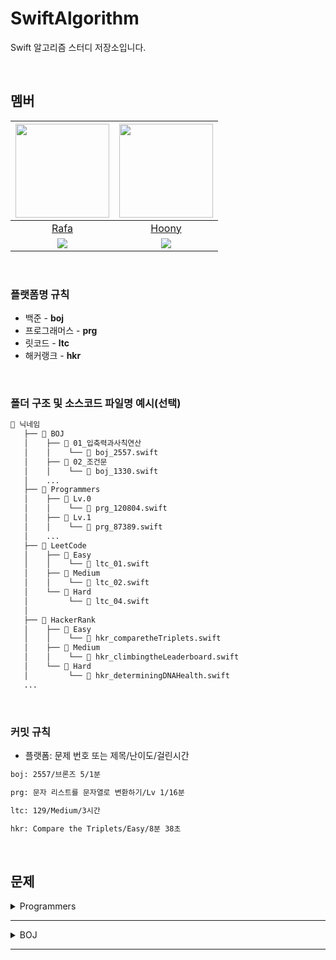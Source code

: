 # SwiftAlgorithm
Swift 알고리즘 스터디 저장소입니다.

<br>

## 멤버
| <img src="https://avatars.githubusercontent.com/u/118424182?v=4" width="150"> | <img src="https://avatars.githubusercontent.com/u/44988110?v=4" width="150"> |
|:--:|:--:|
| [Rafa](https://github.com/rafa-e1) | [Hoony](https://github.com/daehoon0917) |
|[![](http://mazassumnida.wtf/api/v2/generate_badge?boj=RAFAEL)](https://solved.ac/profile/rafael)| [![](http://mazassumnida.wtf/api/v2/generate_badge?boj=daehoon0917)](https://solved.ac/profile/daehoon0917) 

<br>

### 플랫폼명 규칙
- 백준 - **boj**
- 프로그래머스 - **prg**
- 릿코드 - **ltc**
- 해커랭크 - **hkr**

<br>

### 폴더 구조 및 소스코드 파일명 예시(선택)
```bash
📁 닉네임
   ├── 📁 BOJ
   │    ├── 📁 01_입축력과사칙연산
   │    │    └── 📄 boj_2557.swift
   │    ├── 📁 02_조건문
   │    │    └── 📄 boj_1330.swift
   │    ...
   ├── 📁 Programmers
   │    ├── 📁 Lv.0
   │    │    └── 📄 prg_120804.swift
   │    ├── 📁 Lv.1
   │    │    └── 📄 prg_87389.swift
   │    ...
   ├── 📁 LeetCode
   │    ├── 📁 Easy
   │    │    └── 📄 ltc_01.swift
   │    ├── 📁 Medium
   │    │    └── 📄 ltc_02.swift
   │    └── 📁 Hard
   │         └── 📄 ltc_04.swift
   │    
   ├── 📁 HackerRank
   │    ├── 📁 Easy
   │    │    └── 📄 hkr_comparetheTriplets.swift
   │    ├── 📁 Medium
   │    │    └── 📄 hkr_climbingtheLeaderboard.swift
   │    └── 📁 Hard
   │         └── 📄 hkr_determiningDNAHealth.swift
   ...
```

<br>

### 커밋 규칙
- 플랫폼: 문제 번호 또는 제목/난이도/걸린시간
```bash
boj: 2557/브론즈 5/1분
```
```bash
prg: 문자 리스트를 문자열로 변환하기/Lv 1/16분
```
```bash
ltc: 129/Medium/3시간
```
```bash
hkr: Compare the Triplets/Easy/8분 38초
```

<br>

## 문제
<!----------------------------------------------------------------------------- 프로그래머스 ----------------------------------------------------------------------------->
<details>
<summary>Programmers</summary>

<details>
<summary>Lv. 0</summary>  
  
| 제목 | Rafa | Hoony |
|:--|:--:|:--:|
| [두 수의 곱](https://school.programmers.co.kr/learn/courses/30/lessons/120804) | [✅](https://github.com/Swiftiverse/SwiftAlgorithm/blob/main/Programmers/Lv.0/prg_120804.md) | []() | <!-- 1페이지 -->
| [몫 구하기](https://school.programmers.co.kr/learn/courses/30/lessons/120805) | [✅](https://github.com/Swiftiverse/SwiftAlgorithm/blob/main/%EB%9D%BC%ED%8C%8C/Programmers/Lv.0/prg_120805.md) | []() |
| [숫자 비교하기](https://school.programmers.co.kr/learn/courses/30/lessons/120807) | [✅](https://github.com/Swiftiverse/SwiftAlgorithm/blob/main/%EB%9D%BC%ED%8C%8C/Programmers/Lv.0/prg_120807.md) | []() |
| [두 수의 차](https://school.programmers.co.kr/learn/courses/30/lessons/120803) | [✅](https://github.com/rafa-e1/SwiftAlgorithm/blob/main/%EB%9D%BC%ED%8C%8C/Programmers/Lv.0/prg_120803.md) | []() |
| [나머지 구하기](https://school.programmers.co.kr/learn/courses/30/lessons/120810) | []() | []() |
| [나이 출력](https://school.programmers.co.kr/learn/courses/30/lessons/120820) | []() | []() |
| [두 수의 합](https://school.programmers.co.kr/learn/courses/30/lessons/120802) | []() | []() |
| [두 수의 나눗셈](https://school.programmers.co.kr/learn/courses/30/lessons/120806) | []() | []() |
| [각도기](https://school.programmers.co.kr/learn/courses/30/lessons/120829) | []() | []() |
| [짝수의 합](https://school.programmers.co.kr/learn/courses/30/lessons/120831) | []() | []() |
| [배열의 평균값](https://school.programmers.co.kr/learn/courses/30/lessons/120817) | []() | []() |
| [양꼬치](https://school.programmers.co.kr/learn/courses/30/lessons/120830) | []() | []() |
| [편지](https://school.programmers.co.kr/learn/courses/30/lessons/120898) | []() | []() |
| [배열 뒤집기](https://school.programmers.co.kr/learn/courses/30/lessons/120821) | []() | []() |
| [문자열 뒤집기](https://school.programmers.co.kr/learn/courses/30/lessons/120822) | []() | []() |
| [배열 원소의 길이](https://school.programmers.co.kr/learn/courses/30/lessons/120854) | []() | []() |
| [배열의 유사도](https://school.programmers.co.kr/learn/courses/30/lessons/120903) | []() | []() |
| [머쓱이보다 키 큰 사람](https://school.programmers.co.kr/learn/courses/30/lessons/120585) | []() | []() |
| [짝수 홀수 개수](https://school.programmers.co.kr/learn/courses/30/lessons/120824) | []() | []() |
| [중복된 숫자 개수](https://school.programmers.co.kr/learn/courses/30/lessons/120583) | []() | []() |
| [자릿수 더하기](https://school.programmers.co.kr/learn/courses/30/lessons/120906) | []() | []() | <!--2페이지-->
| [중앙값 구하기](https://school.programmers.co.kr/learn/courses/30/lessons/120811) | []() | []() |
| [삼각형의 완성조건 (1)](https://school.programmers.co.kr/learn/courses/30/lessons/120889) | []() | []() |
| [피자 나눠 먹기 (1)](https://school.programmers.co.kr/learn/courses/30/lessons/120814) | []() | []() |
| [아이스 아메리카노](https://school.programmers.co.kr/learn/courses/30/lessons/120819) | []() | []() |
| [배열 두 배 만들기](https://school.programmers.co.kr/learn/courses/30/lessons/120809) | []() | []() |
| [특정 문자 제거하기](https://school.programmers.co.kr/learn/courses/30/lessons/120826) | []() | []() |
| [배열 자르기](https://school.programmers.co.kr/learn/courses/30/lessons/120833) | []() | []() |
| [옷가게 할인 받기](https://school.programmers.co.kr/learn/courses/30/lessons/120818) | []() | []() |
| [최댓값 만들기(1)](https://school.programmers.co.kr/learn/courses/30/lessons/120847) | []() | []() |
| [제곱수 판별하기](https://school.programmers.co.kr/learn/courses/30/lessons/120909) | []() | []() |
| [피자 나눠 먹기 (3)](https://school.programmers.co.kr/learn/courses/30/lessons/120816) | []() | []() |
| [순서쌍의 개수](https://school.programmers.co.kr/learn/courses/30/lessons/120836) | []() | []() |
| [점의 위치 구하기](https://school.programmers.co.kr/learn/courses/30/lessons/120841) | []() | []() |
| [문자열안에 문자열](https://school.programmers.co.kr/learn/courses/30/lessons/120908) | []() | []() |
| [모음 제거](https://school.programmers.co.kr/learn/courses/30/lessons/120849) | []() | []() |
| [숨어있는 숫자의 덧셈 (1)](https://school.programmers.co.kr/learn/courses/30/lessons/120851) | []() | []() |
| [짝수는 싫어요](https://school.programmers.co.kr/learn/courses/30/lessons/120813) | []() | []() |
| [문자 반복 출력하기](https://school.programmers.co.kr/learn/courses/30/lessons/120825) | []() | []() |
| [n보다 커질 때까지 더하기](https://school.programmers.co.kr/learn/courses/30/lessons/181884) | []() | []() |
| [세균 증식](https://school.programmers.co.kr/learn/courses/30/lessons/120910) | []() | []() | <!--3페이지-->
| [문자열 붙여서 출력하기](https://school.programmers.co.kr/learn/courses/30/lessons/181946) | []() | []() |
| [flag에 따라 다른 값 반환하기](https://school.programmers.co.kr/learn/courses/30/lessons/181933) | []() | []() |
| [n의 배수](https://school.programmers.co.kr/learn/courses/30/lessons/181937) | []() | []() |
| [문자열 곱하기](https://school.programmers.co.kr/learn/courses/30/lessons/181940) | []() | []() |
| [정수 부분](https://school.programmers.co.kr/learn/courses/30/lessons/181850) | []() | []() |
| [더 크게 합치기](https://school.programmers.co.kr/learn/courses/30/lessons/181939) | []() | []() |
| [공배수](https://school.programmers.co.kr/learn/courses/30/lessons/181936) | []() | []() |
| [마지막 두 원소](https://school.programmers.co.kr/learn/courses/30/lessons/181927) | []() | []() |
| [n 번째 원소까지](https://school.programmers.co.kr/learn/courses/30/lessons/181889) | []() | []() |
| [n개 간격의 원소들](https://school.programmers.co.kr/learn/courses/30/lessons/181888) | []() | []() |
| [길이에 따른 연산](https://school.programmers.co.kr/learn/courses/30/lessons/181879) | []() | []() |
| [대문자로 바꾸기](https://school.programmers.co.kr/learn/courses/30/lessons/181877) | []() | []() |
| [홀짝 구분하기](https://school.programmers.co.kr/learn/courses/30/lessons/181944) | []() | []() |
| [소문자로 바꾸기](https://school.programmers.co.kr/learn/courses/30/lessons/181876) | []() | []() |
| [n의 배수 고르기](https://school.programmers.co.kr/learn/courses/30/lessons/120905) | []() | []() |
| [카운트 업](https://school.programmers.co.kr/learn/courses/30/lessons/181920) | []() | []() |
| [n 번째 원소부터](https://school.programmers.co.kr/learn/courses/30/lessons/181892) | []() | []() |
| [문자열의 뒤의 n글자](https://school.programmers.co.kr/learn/courses/30/lessons/181910) | []() | []() |
| [조건에 맞게 수열 변환하기 1](https://school.programmers.co.kr/learn/courses/30/lessons/181882) | []() | []() |
| [수 조작하기 1](https://school.programmers.co.kr/learn/courses/30/lessons/181926) | []() | []() | <!--4페이지-->
| [정수 찾기](https://school.programmers.co.kr/learn/courses/30/lessons/181840) | []() | []() |
| [문자열로 변환](https://school.programmers.co.kr/learn/courses/30/lessons/181845) | []() | []() |
| [홀짝에 따라 다른 값 반환하기](https://school.programmers.co.kr/learn/courses/30/lessons/181935) | []() | []() |
| [이어 붙인 수](https://school.programmers.co.kr/learn/courses/30/lessons/181928) | []() | []() |
| [문자열을 정수로 변환하기](https://school.programmers.co.kr/learn/courses/30/lessons/181848) | []() | []() |
| [부분 문자열인지 확인하기](https://school.programmers.co.kr/learn/courses/30/lessons/181843) | []() | []() |
| [글자 이어 붙여 문자열 만들기](https://school.programmers.co.kr/learn/courses/30/lessons/181915) | []() | []() |
| [원소들의 곱과 합](https://school.programmers.co.kr/learn/courses/30/lessons/181929) | []() | []() |
| [문자열 정수의 합](https://school.programmers.co.kr/learn/courses/30/lessons/181849) | []() | []() |
| [특정한 문자를 대문자로 바꾸기](https://school.programmers.co.kr/learn/courses/30/lessons/181873) | []() | []() |
| [rny_string](https://school.programmers.co.kr/learn/courses/30/lessons/181863) | []() | []() |
| [5명씩](https://school.programmers.co.kr/learn/courses/30/lessons/181886) | []() | []() |
| [첫 번째로 나오는 음수](https://school.programmers.co.kr/learn/courses/30/lessons/181896) | []() | []() |
| [배열에서 문자열 대소문자 변환하기](https://school.programmers.co.kr/learn/courses/30/lessons/181875) | []() | []() |
| [뒤에서 5등 위로](https://school.programmers.co.kr/learn/courses/30/lessons/181852) | []() | []() |
| [순서 바꾸기](https://school.programmers.co.kr/learn/courses/30/lessons/181891) | []() | []() |
| [대문자와 소문자](https://school.programmers.co.kr/learn/courses/30/lessons/120893) | []() | []() |
| [문자열의 앞의 n글자](https://school.programmers.co.kr/learn/courses/30/lessons/181907) | []() | []() |
| [접미사인지 확인하기](https://school.programmers.co.kr/learn/courses/30/lessons/181908) | []() | []() |
| [접두사인지 확인하기](https://school.programmers.co.kr/learn/courses/30/lessons/181906) | []() | []() | <!--5페이지-->
| [공백으로 구분하기 2](https://school.programmers.co.kr/learn/courses/30/lessons/181868) | []() | []() |
| [조건에 맞게 수열 변환하기 3](https://school.programmers.co.kr/learn/courses/30/lessons/181835) | []() | []() |
| [배열 만들기 1](https://school.programmers.co.kr/learn/courses/30/lessons/181901) | []() | []() |
| [꼬리 문자열](https://school.programmers.co.kr/learn/courses/30/lessons/181841) | []() | []() |
| [배열의 원소만큼 추가하기](https://school.programmers.co.kr/learn/courses/30/lessons/181861) | []() | []() |
| [가위 바위 보](https://school.programmers.co.kr/learn/courses/30/lessons/120839) | []() | []() |
| [x 사이의 개수](https://school.programmers.co.kr/learn/courses/30/lessons/181867) | []() | []() |
| [배열 비교하기](https://school.programmers.co.kr/learn/courses/30/lessons/181856) | []() | []() |
| [카운트 다운](https://school.programmers.co.kr/learn/courses/30/lessons/181899) | []() | []() |
| [배열의 길이에 따라 다른 연산하기](https://school.programmers.co.kr/learn/courses/30/lessons/181854) | []() | []() |
| [원하는 문자열 찾기](https://school.programmers.co.kr/learn/courses/30/lessons/181878) | []() | []() |
| [개미 군단](https://school.programmers.co.kr/learn/courses/30/lessons/120837) | []() | []() |
| [암호 해독](https://school.programmers.co.kr/learn/courses/30/lessons/120892) | []() | []() |
| [주사위 게임 1](https://school.programmers.co.kr/learn/courses/30/lessons/181839) | []() | []() |
| [부분 문자열](https://school.programmers.co.kr/learn/courses/30/lessons/181842) | []() | []() |
| [부분 문자열 이어 붙여 문자열 만들기](https://school.programmers.co.kr/learn/courses/30/lessons/181911) | []() | []() |
| [공백으로 구분하기 1](https://school.programmers.co.kr/learn/courses/30/lessons/181869) | []() | []() |
| [할 일 목록](https://school.programmers.co.kr/learn/courses/30/lessons/181885) | []() | []() |
| [배열의 원소 삭제하기](https://school.programmers.co.kr/learn/courses/30/lessons/181844) | []() | []() |
| [홀수 vs 짝수](https://school.programmers.co.kr/learn/courses/30/lessons/181887) | []() | []() | <!--6페이지-->
| [두 수의 연산값 비교하기](https://school.programmers.co.kr/learn/courses/30/lessons/181938) | []() | []() |
| [뒤에서 5등까지](https://school.programmers.co.kr/learn/courses/30/lessons/181853) | []() | []() |
| [최댓값 만들기 (2)](https://school.programmers.co.kr/learn/courses/30/lessons/120862) | []() | []() |
| [주사위의 개수](https://school.programmers.co.kr/learn/courses/30/lessons/120845) | []() | []() |
| [콜라츠 수열 만들기](https://school.programmers.co.kr/learn/courses/30/lessons/181919) | []() | []() |
| [가장 큰 수 찾기](https://school.programmers.co.kr/learn/courses/30/lessons/120899) | []() | []() |
| [직각삼각형 출력하기](https://school.programmers.co.kr/learn/courses/30/lessons/120823) | []() | []() |
| [문자열 정렬하기 (1)](https://school.programmers.co.kr/learn/courses/30/lessons/120850) | []() | []() |
| [가까운 1 찾기](https://school.programmers.co.kr/learn/courses/30/lessons/181898) | []() | []() |
| [인덱스 바꾸기](https://school.programmers.co.kr/learn/courses/30/lessons/120895) | []() | []() |
| [0 떼기](https://school.programmers.co.kr/learn/courses/30/lessons/181847) | []() | []() |
| [A 강조하기](https://school.programmers.co.kr/learn/courses/30/lessons/181874) | []() | []() |
| [간단한 식 계산하기](https://school.programmers.co.kr/learn/courses/30/lessons/181865) | []() | []() |
| [ad 제거하기](https://school.programmers.co.kr/learn/courses/30/lessons/181870) | []() | []() |
| [특별한 이차원 배열 1](https://school.programmers.co.kr/learn/courses/30/lessons/181833) | []() | []() |
| [특별한 이차원 배열 2](https://school.programmers.co.kr/learn/courses/30/lessons/181831) | []() | []() |
| [문자열 잘라서 정렬하기](https://school.programmers.co.kr/learn/courses/30/lessons/181866) | []() | []() |
| [문자열 바꿔서 찾기](https://school.programmers.co.kr/learn/courses/30/lessons/181864) | []() | []() |
| [l로 만들기](https://school.programmers.co.kr/learn/courses/30/lessons/181834) | []() | []() |
| [덧셈식 출력하기](https://school.programmers.co.kr/learn/courses/30/lessons/181947) | []() | []() | <!--7페이지-->
| [접미사 배열](https://school.programmers.co.kr/learn/courses/30/lessons/181909) | []() | []() |
| [배열 회전시키기](https://school.programmers.co.kr/learn/courses/30/lessons/120844) | []() | []() |
| [외계행성의 나이](https://school.programmers.co.kr/learn/courses/30/lessons/120834) | []() | []() |
| [배열 만들기 3](https://school.programmers.co.kr/learn/courses/30/lessons/181895) | []() | []() |
| [약수 구하기](https://school.programmers.co.kr/learn/courses/30/lessons/120897) | []() | []() |
| [문자 리스트를 문자열로 변환하기](https://school.programmers.co.kr/learn/courses/30/lessons/181941) | []() | []() |
| [수 조작하기 2](https://school.programmers.co.kr/learn/courses/30/lessons/181925) | []() | []() |
| [문자열 돌리기](https://school.programmers.co.kr/learn/courses/30/lessons/181945) | []() | []() |
| [피자 나눠 먹기 (2)](https://school.programmers.co.kr/learn/courses/30/lessons/120815) | []() | []() |
| [숫자 찾기](https://school.programmers.co.kr/learn/courses/30/lessons/120904) | []() | []() |
| [주사위 게임 2](https://school.programmers.co.kr/learn/courses/30/lessons/181930) | []() | []() |
| [369게임](https://school.programmers.co.kr/learn/courses/30/lessons/120891) | []() | []() |
| [9로 나눈 나머지](https://school.programmers.co.kr/learn/courses/30/lessons/181914) | []() | []() |
| [문자열 정렬하기 (2)](https://school.programmers.co.kr/learn/courses/30/lessons/120911) | []() | []() |
| [합성수 찾기](https://school.programmers.co.kr/learn/courses/30/lessons/120846) | []() | []() |
| [세로 읽기](https://school.programmers.co.kr/learn/courses/30/lessons/181904) | []() | []() |
| [수열과 구간 쿼리 1](https://school.programmers.co.kr/learn/courses/30/lessons/181883) | []() | []() |
| [이차원 배열 대각선 순회하기](https://school.programmers.co.kr/learn/courses/30/lessons/181829) | []() | []() |
| [중복된 문자 제거](https://school.programmers.co.kr/learn/courses/30/lessons/120888) | []() | []() |
| [날짜 비교하기](https://school.programmers.co.kr/learn/courses/30/lessons/181838) | []() | []() | <!--8페이지-->
| [등차수열의 특정한 항만 더하기](https://school.programmers.co.kr/learn/courses/30/lessons/181931) | []() | []() |
| [문자열 섞기](https://school.programmers.co.kr/learn/courses/30/lessons/181942) | []() | []() |
| [글자 지우기](https://school.programmers.co.kr/learn/courses/30/lessons/181900) | []() | []() |
| [빈 배열에 추가, 삭제하기](https://school.programmers.co.kr/learn/courses/30/lessons/181860) | []() | []() |
| [문자열 뒤집기](https://school.programmers.co.kr/learn/courses/30/lessons/181905) | []() | []() |
| [1로 만들기](https://school.programmers.co.kr/learn/courses/30/lessons/181880) | []() | []() |
| [특정 문자열로 끝나는 가장 긴 부분 문자열 찾기](https://school.programmers.co.kr/learn/courses/30/lessons/181872) | []() | []() |
| [A로 B 만들기](https://school.programmers.co.kr/learn/courses/30/lessons/120886) | []() | []() |
| [2차원으로 만들기](https://school.programmers.co.kr/learn/courses/30/lessons/120842) | []() | []() |
| [팩토리얼](https://school.programmers.co.kr/learn/courses/30/lessons/120848) | []() | []() |
| [수열과 구간 쿼리 3](https://school.programmers.co.kr/learn/courses/30/lessons/181924) | []() | []() |
| [모스부호 (1)](https://school.programmers.co.kr/learn/courses/30/lessons/120838) | []() | []() |
| [배열 만들기 5](https://school.programmers.co.kr/learn/courses/30/lessons/181912) | []() | []() |
| [k의 개수](https://school.programmers.co.kr/learn/courses/30/lessons/120887) | []() | []() |
| [문자열이 몇 번 등장하는지 세기](https://school.programmers.co.kr/learn/courses/30/lessons/181871) | []() | []() |
| [가까운 수](https://school.programmers.co.kr/learn/courses/30/lessons/120890) | []() | []() |
| [숨어있는 숫자의 덧셈 (2)](https://school.programmers.co.kr/learn/courses/30/lessons/120864) | []() | []() |
| [세 개의 구분자](https://school.programmers.co.kr/learn/courses/30/lessons/181862) | []() | []() |
| [진료순서 정하기](https://school.programmers.co.kr/learn/courses/30/lessons/120835) | []() | []() |
| [한 번만 등장한 문자](https://school.programmers.co.kr/learn/courses/30/lessons/120896) | []() | []() | <!--9페이지-->
| [배열의 길이를 2의 거듭제곱으로 만들기](https://school.programmers.co.kr/learn/courses/30/lessons/181857) | []() | []() |
| [간단한 논리 연산](https://school.programmers.co.kr/learn/courses/30/lessons/181917) | []() | []() |
| [문자열 반복해서 출력하기](https://school.programmers.co.kr/learn/courses/30/lessons/181950) | []() | []() |
| [수열과 구간 쿼리 4](https://school.programmers.co.kr/learn/courses/30/lessons/181922) | []() | []() |
| [2의 영역](https://school.programmers.co.kr/learn/courses/30/lessons/181894) | []() | []() |
| [문자열 묶기](https://school.programmers.co.kr/learn/courses/30/lessons/181855) | []() | []() |
| [리스트 자르기](https://school.programmers.co.kr/learn/courses/30/lessons/181897) | []() | []() |
| [7의 개수](https://school.programmers.co.kr/learn/courses/30/lessons/120912) | []() | []() |
| [컨트롤 제트](https://school.programmers.co.kr/learn/courses/30/lessons/120853) | []() | []() |
| [이진수 더하기](https://school.programmers.co.kr/learn/courses/30/lessons/120885) | []() | []() |
| [커피 심부름](https://school.programmers.co.kr/learn/courses/30/lessons/181837) | []() | []() |
| [조건에 맞게 수열 변환하기 2](https://school.programmers.co.kr/learn/courses/30/lessons/181881) | []() | []() |
| [qr code](https://school.programmers.co.kr/learn/courses/30/lessons/181903) | []() | []() |
| [소인수분해](https://school.programmers.co.kr/learn/courses/30/lessons/120852) | []() | []() |
| [특수문자 출력하기](https://school.programmers.co.kr/learn/courses/30/lessons/181948) | []() | []() |
| [잘라서 배열로 저장하기](https://school.programmers.co.kr/learn/courses/30/lessons/120913) | []() | []() |
| [문자 개수 세기](https://school.programmers.co.kr/learn/courses/30/lessons/181902) | []() | []() |
| [배열 만들기 4](https://school.programmers.co.kr/learn/courses/30/lessons/181918) | []() | []() |
| [공 던지기](https://school.programmers.co.kr/learn/courses/30/lessons/120843) | []() | []() |
| [문자열 계산하기](https://school.programmers.co.kr/learn/courses/30/lessons/120902) | []() | []() | <!--10페이지-->
| [영어가 싫어요](https://school.programmers.co.kr/learn/courses/30/lessons/120894) | []() | []() |
| [두 수의 합](https://school.programmers.co.kr/learn/courses/30/lessons/181846) | []() | []() |
| [왼쪽 오른쪽](https://school.programmers.co.kr/learn/courses/30/lessons/181890) | []() | []() |
| [배열 만들기 6](https://school.programmers.co.kr/learn/courses/30/lessons/181859) | []() | []() |
| [구슬을 나누는 경우의 수](https://school.programmers.co.kr/learn/courses/30/lessons/120840) | []() | []() |
| [삼각형의 완성조건 (2)](https://school.programmers.co.kr/learn/courses/30/lessons/120868) | []() | []() |
| [문자열 여러 번 뒤집기](https://school.programmers.co.kr/learn/courses/30/lessons/181913) | []() | []() |
| [수열과 구간 쿼리 2](https://school.programmers.co.kr/learn/courses/30/lessons/181923) | []() | []() |
| [조건 문자열](https://school.programmers.co.kr/learn/courses/30/lessons/181934) | []() | []() |
| [무작위로 K개의 수 뽑기](https://school.programmers.co.kr/learn/courses/30/lessons/181858) | []() | []() |
| [정사각형으로 만들기](https://school.programmers.co.kr/learn/courses/30/lessons/181830) | []() | []() |
| [a와 b 출력하기](https://school.programmers.co.kr/learn/courses/30/lessons/181951) | []() | []() |
| [문자열 겹쳐쓰기](https://school.programmers.co.kr/learn/courses/30/lessons/181943) | []() | []() |
| [그림 확대](https://school.programmers.co.kr/learn/courses/30/lessons/181836) | []() | []() |
| [외계어 사전](https://school.programmers.co.kr/learn/courses/30/lessons/120869) | []() | []() |
| [종이 자르기](https://school.programmers.co.kr/learn/courses/30/lessons/120922) | []() | []() |
| [캐릭터의 좌표](https://school.programmers.co.kr/learn/courses/30/lessons/120861) | []() | []() |
| [직사각형 넓이 구하기](https://school.programmers.co.kr/learn/courses/30/lessons/120860) | []() | []() |
| [로그인 성공?](https://school.programmers.co.kr/learn/courses/30/lessons/120883) | []() | []() |
| [등수 매기기](https://school.programmers.co.kr/learn/courses/30/lessons/120882) | []() | []() | <!--11페이지-->
| [대소문자 바꿔서 출력하기](https://school.programmers.co.kr/learn/courses/30/lessons/181949) | []() | []() |
| [치킨 쿠폰](https://school.programmers.co.kr/learn/courses/30/lessons/120884) | []() | []() |
| [전국 대회 선발 고사](https://school.programmers.co.kr/learn/courses/30/lessons/181851) | []() | []() |
| [유한소수 판별하기](https://school.programmers.co.kr/learn/courses/30/lessons/120878) | []() | []() |
| [저주의 숫자 3](https://school.programmers.co.kr/learn/courses/30/lessons/120871) | []() | []() |
| [문자열 밀기](https://school.programmers.co.kr/learn/courses/30/lessons/120921) | []() | []() |
| [특이한 정렬](https://school.programmers.co.kr/learn/courses/30/lessons/120880) | []() | []() |
| [배열 만들기 2](https://school.programmers.co.kr/learn/courses/30/lessons/181921) | []() | []() |
| [다항식 더하기](https://school.programmers.co.kr/learn/courses/30/lessons/120863) | []() | []() |
| [코드 처리하기](https://school.programmers.co.kr/learn/courses/30/lessons/181932) | []() | []() |
| [문자열 출력하기](https://school.programmers.co.kr/learn/courses/30/lessons/181952) | []() | []() |
| [배열 조각하기](https://school.programmers.co.kr/learn/courses/30/lessons/181893) | []() | []() |
| [최빈값 구하기](https://school.programmers.co.kr/learn/courses/30/lessons/120812) | []() | []() |
| [OX퀴즈](https://school.programmers.co.kr/learn/courses/30/lessons/120907) | []() | []() |
| [다음에 올 숫자](https://school.programmers.co.kr/learn/courses/30/lessons/120924) | []() | []() |
| [연속된 수의 합](https://school.programmers.co.kr/learn/courses/30/lessons/120923) | []() | []() |
| [분수의 덧셈](https://school.programmers.co.kr/learn/courses/30/lessons/120808) | []() | []() |
| [안전지대](https://school.programmers.co.kr/learn/courses/30/lessons/120866) | []() | []() |
| [주사위 게임 3](https://school.programmers.co.kr/learn/courses/30/lessons/181916) | []() | []() |
| [겹치는 선분의 길이](https://school.programmers.co.kr/learn/courses/30/lessons/120876) | []() | []() | <!--12페이지-->
| [평행](https://school.programmers.co.kr/learn/courses/30/lessons/120875) | []() | []() |
| [정수를 나선형으로 배치하기](https://school.programmers.co.kr/learn/courses/30/lessons/181832) | []() | []() |
| [옹알이 (1)](https://school.programmers.co.kr/learn/courses/30/lessons/120956) | []() | []() |

</details>
   
</details>

---

<!----------------------------------------------------------------------------- 백준 ----------------------------------------------------------------------------->
<details>
<summary>BOJ</summary>

<details>
<summary>입출력과 사칙연산</summary>  
  
| 번호 | 제목 | 난이도 | Rafa | Hoony |
|:--:|:--|:--:|:--:|:--:|
| 2557 | [Hello World](https://www.acmicpc.net/problem/2557) | 브론즈 5 | [✅](https://github.com/Swiftiverse/SwiftAlgorithm/blob/main/%EB%9D%BC%ED%8C%8C/BOJ/01_%EC%9E%85%EC%B6%9C%EB%A0%A5%EA%B3%BC%EC%82%AC%EC%B9%99%EC%97%B0%EC%82%B0/boj_2557.md) | []() |
| 1000 | [A+B](https://www.acmicpc.net/problem/1000) | 브론즈 5 | [✅](https://github.com/Swiftiverse/SwiftAlgorithm/blob/main/라파/BOJ/01_입출력과사칙연산/boj_1000.md) | []() |
| 1001 | [A-B](https://www.acmicpc.net/problem/1001) | 브론즈 5 | [✅](https://github.com/Swiftiverse/SwiftAlgorithm/blob/main/라파/BOJ/01_입출력과사칙연산/boj_1001.md) | []() |
| 10998 | [A×B](https://www.acmicpc.net/problem/10998) | 브론즈 5 | [✅](https://github.com/Swiftiverse/SwiftAlgorithm/blob/main/라파/BOJ/01_입출력과사칙연산/boj_10998.md) | []() |
| 1008 | [A/B](https://www.acmicpc.net/problem/1008) | 브론즈 5 | [✅](https://github.com/Swiftiverse/SwiftAlgorithm/blob/main/%EB%9D%BC%ED%8C%8C/BOJ/01_%EC%9E%85%EC%B6%9C%EB%A0%A5%EA%B3%BC%EC%82%AC%EC%B9%99%EC%97%B0%EC%82%B0/boj_1008.md) | []() |
| 10869 | [사칙연산](https://www.acmicpc.net/problem/10869) | 브론즈 5 | [✅](https://github.com/Swiftiverse/SwiftAlgorithm/blob/main/%EB%9D%BC%ED%8C%8C/BOJ/01_%EC%9E%85%EC%B6%9C%EB%A0%A5%EA%B3%BC%EC%82%AC%EC%B9%99%EC%97%B0%EC%82%B0/boj_10869.md) | []() |
| 10926 | [??!](https://www.acmicpc.net/problem/10926) | 브론즈 5 | [✅](https://github.com/Swiftiverse/SwiftAlgorithm/blob/main/%EB%9D%BC%ED%8C%8C/BOJ/01_%EC%9E%85%EC%B6%9C%EB%A0%A5%EA%B3%BC%EC%82%AC%EC%B9%99%EC%97%B0%EC%82%B0/boj_10926.md) | []() |
| 18108 | [1998년생인 내가 태국에서는 2541년생?!](https://www.acmicpc.net/problem/18108) | 브론즈 5 | [✅](https://github.com/Swiftiverse/SwiftAlgorithm/blob/main/%EB%9D%BC%ED%8C%8C/BOJ/01_%EC%9E%85%EC%B6%9C%EB%A0%A5%EA%B3%BC%EC%82%AC%EC%B9%99%EC%97%B0%EC%82%B0/boj_18108.md) | []() |
| 10430 | [나머지](https://www.acmicpc.net/problem/10430) | 브론즈 5 | [✅](https://github.com/Swiftiverse/SwiftAlgorithm/blob/main/%EB%9D%BC%ED%8C%8C/BOJ/01_%EC%9E%85%EC%B6%9C%EB%A0%A5%EA%B3%BC%EC%82%AC%EC%B9%99%EC%97%B0%EC%82%B0/boj_10430.md) | []() |
| 2588 | [곱셈](https://www.acmicpc.net/problem/2588) | 브론즈 3 | [✅](https://github.com/Swiftiverse/SwiftAlgorithm/blob/main/%EB%9D%BC%ED%8C%8C/BOJ/01_%EC%9E%85%EC%B6%9C%EB%A0%A5%EA%B3%BC%EC%82%AC%EC%B9%99%EC%97%B0%EC%82%B0/boj_2588.md) | []() |
| 11382 | [꼬마 정민](https://www.acmicpc.net/problem/11382) | 브론즈 5 | [✅](https://github.com/Swiftiverse/SwiftAlgorithm/blob/main/%EB%9D%BC%ED%8C%8C/BOJ/01_%EC%9E%85%EC%B6%9C%EB%A0%A5%EA%B3%BC%EC%82%AC%EC%B9%99%EC%97%B0%EC%82%B0/boj_11382.md) | []() |
| 10171 | [고양이](https://www.acmicpc.net/problem/10171) | 브론즈 5 | [✅](https://github.com/Swiftiverse/SwiftAlgorithm/blob/main/%EB%9D%BC%ED%8C%8C/BOJ/01_%EC%9E%85%EC%B6%9C%EB%A0%A5%EA%B3%BC%EC%82%AC%EC%B9%99%EC%97%B0%EC%82%B0/boj_10171.md) | []() |
| 10172 | [개](https://www.acmicpc.net/problem/10172) | 브론즈 5 | [✅](https://github.com/Swiftiverse/SwiftAlgorithm/blob/main/%EB%9D%BC%ED%8C%8C/BOJ/01_%EC%9E%85%EC%B6%9C%EB%A0%A5%EA%B3%BC%EC%82%AC%EC%B9%99%EC%97%B0%EC%82%B0/boj_10172.md) | []() |

</details>

<details>
<summary>조건문</summary>  
  
| 번호 | 제목 | 난이도 | Rafa | Hoony |
|:--:|:--|:--:|:--:|:--:|
| 1330 | [두 수 비교하기](https://www.acmicpc.net/problem/1330) | 브론즈 5 | [✅](https://github.com/Swiftiverse/SwiftAlgorithm/blob/main/%EB%9D%BC%ED%8C%8C/BOJ/02_%EC%A1%B0%EA%B1%B4%EB%AC%B8/boj_1330.md) | []() |
| 9498 | [시험 성적](https://www.acmicpc.net/problem/9498) | 브론즈 5 | [✅](https://github.com/rafa-e1/SwiftAlgorithm/blob/main/%EB%9D%BC%ED%8C%8C/BOJ/02_%EC%A1%B0%EA%B1%B4%EB%AC%B8/boj_9498.md) | []() |
| 2753 | [윤년](https://www.acmicpc.net/problem/2753) | 브론즈 5 | [✅](https://github.com/rafa-e1/SwiftAlgorithm/blob/main/%EB%9D%BC%ED%8C%8C/BOJ/02_%EC%A1%B0%EA%B1%B4%EB%AC%B8/boj_2753.md) | []() |
| 14681 | [사분면 고르기](https://www.acmicpc.net/problem/14681) | 브론즈 5 | [✅](https://github.com/rafa-e1/SwiftAlgorithm/blob/main/%EB%9D%BC%ED%8C%8C/BOJ/02_%EC%A1%B0%EA%B1%B4%EB%AC%B8/boj_14681.md) | []() |
| 2884 | [알람 시계](https://www.acmicpc.net/problem/2884) | 브론즈 3 | [✅](https://github.com/rafa-e1/SwiftAlgorithm/blob/main/%EB%9D%BC%ED%8C%8C/BOJ/02_%EC%A1%B0%EA%B1%B4%EB%AC%B8/boj_2884.md) | []() |
| 2525 | [오븐 시계](https://www.acmicpc.net/problem/2525) | 브론즈 3 | [✅](https://github.com/rafa-e1/SwiftAlgorithm/blob/main/%EB%9D%BC%ED%8C%8C/BOJ/02_%EC%A1%B0%EA%B1%B4%EB%AC%B8/boj_2525.md) | []() |
| 2480 | [주사위 세개](https://www.acmicpc.net/problem/2480) | 브론즈 4 | [✅](https://github.com/rafa-e1/SwiftAlgorithm/blob/main/%EB%9D%BC%ED%8C%8C/BOJ/02_%EC%A1%B0%EA%B1%B4%EB%AC%B8/boj_2480.md) | []() |

</details>

<details>
<summary>반복문</summary>  
  
| 번호 | 제목 | 난이도 | Rafa | Hoony |
|:--:|:--|:--:|:--:|:--:|
| 2739 | [구구단](https://www.acmicpc.net/problem/2739) | 브론즈 5 | [✅](https://github.com/rafa-e1/SwiftAlgorithm/blob/main/%EB%9D%BC%ED%8C%8C/BOJ/03_%EB%B0%98%EB%B3%B5%EB%AC%B8/boj_2739.md) | []() |
| 10950 | [A+B - 3](https://www.acmicpc.net/problem/10950) | 브론즈 5 | [✅](https://github.com/rafa-e1/SwiftAlgorithm/blob/main/%EB%9D%BC%ED%8C%8C/BOJ/03_%EB%B0%98%EB%B3%B5%EB%AC%B8/boj_10950.md) | []() |
| 8393 | [합](https://www.acmicpc.net/problem/8393) | 브론즈 5 | []() | []() |
| 25304 | [영수증](https://www.acmicpc.net/problem/25304) | 브론즈 4 | []() | []() |
| 25314 | [코딩은 체육과목 입니다](https://www.acmicpc.net/problem/25314) | 브론즈 5 | []() | []() |
| 15552 | [빠른 A+B](https://www.acmicpc.net/problem/15552) | 브론즈 4 | []() | []() |
| 11021 | [A+B - 7](https://www.acmicpc.net/problem/11021) | 브론즈 5 | []() | []() |
| 11022 | [A+B - 8](https://www.acmicpc.net/problem/11022) | 브론즈 5 | []() | []() |
| 2438 | [별 찍기 - 1](https://www.acmicpc.net/problem/2438) | 브론즈 5 | []() | []() |
| 2439 | [별 찍기 - 2](https://www.acmicpc.net/problem/2439) | 브론즈 4 | []() | []() |
| 10952 | [A+B - 5](https://www.acmicpc.net/problem/10952) | 브론즈 5 | []() | []() |
| 10951 | [A+B - 4](https://www.acmicpc.net/problem/10951) | 브론즈 5 | []() | []() |

</details>

<details>
<summary>1차원 배열</summary>  
  
| 번호 | 제목 | 난이도 | Rafa | Hoony |
|:--:|:--|:--:|:--:|:--:|
| 10807 | [개수 세기](https://www.acmicpc.net/problem/10807) | 브론즈 5 | []() | []() |
| 10871 | [X보다 작은 수](https://www.acmicpc.net/problem/10871) | 브론즈 5 | []() | []() |
| 10818 | [최소, 최대](https://www.acmicpc.net/problem/10818) | 브론즈 3 | []() | []() |
| 2562 | [최댓값](https://www.acmicpc.net/problem/2562) | 브론즈 3 | []() | []() |
| 10810 | [공 넣기](https://www.acmicpc.net/problem/10810) | 브론즈 3 | []() | []() |
| 10813 | [공 바꾸기](https://www.acmicpc.net/problem/10813) | 브론즈 2 | []() | []() |
| 5597 | [과제 안 내신 분..?](https://www.acmicpc.net/problem/5597) | 브론즈 5 | []() | []() |
| 3052 | [나머지](https://www.acmicpc.net/problem/3052) | 브론즈 2 | []() | []() |
| 10811 | [바구니 뒤집기](https://www.acmicpc.net/problem/10811) | 브론즈 2 | []() | []() |
| 1546 | [평균](https://www.acmicpc.net/problem/1546) | 브론즈 1 | []() | []() |

</details>

<details>
<summary>문자열</summary>  
  
| 번호 | 제목 | 난이도 | Rafa | Hoony |
|:--:|:--|:--:|:--:|:--:|
| 27866 | [문자와 문자열](https://www.acmicpc.net/problem/27866) | 브론즈 5 | []() | []() |
| 2743 | [단어 길이 재기](https://www.acmicpc.net/problem/2743) | 브론즈 5 | []() | []() |
| 9086 | [문자열](https://www.acmicpc.net/problem/9086) | 브론즈 5 | []() | []() |
| 11654 | [아스키 코드](https://www.acmicpc.net/problem/11654) | 브론즈 5 | []() | []() |
| 11720 | [숫자의 합](https://www.acmicpc.net/problem/11720) | 브론즈 4 | []() | []() |
| 10809 | [알파벳 찾기](https://www.acmicpc.net/problem/10809) | 브론즈 2 | []() | []() |
| 2675 | [문자열 반복](https://www.acmicpc.net/problem/2675) | 브론즈 2 | []() | []() |
| 1152 | [단어의 개수](https://www.acmicpc.net/problem/1152) | 브론즈 2 | []() | []() |
| 2908 | [상수](https://www.acmicpc.net/problem/2908) | 브론즈 2 | []() | []() |
| 5622 | [다이얼](https://www.acmicpc.net/problem/5622) | 브론즈 2 | []() | []() |
| 11718 | [그대로 출력하기](https://www.acmicpc.net/problem/11718) | 브론즈 5 | []() | []() |

</details>

<details>
<summary>심화 1</summary>  
  
| 번호 | 제목 | 난이도 | Rafa | Hoony |
|:--:|:--|:--:|:--:|:--:|
| 25083 | [새싹](https://www.acmicpc.net/problem/25083) | 브론즈 5 | []() | []() |
| 3003 | [킹, 퀸, 룩, 비숍, 나이트, 폰](https://www.acmicpc.net/problem/3003) | 브론즈 5 | []() | []() |
| 2444 | [별 찍기 - 7](https://www.acmicpc.net/problem/2444) | 브론즈 3 | []() | []() |
| 10988 | [팰린드롬인지 확인하기](https://www.acmicpc.net/problem/10988) | 브론즈 2 | []() | []() |
| 1157 | [단어 공부](https://www.acmicpc.net/problem/1157) | 브론즈 1 | []() | []() |
| 2941 | [크로아티아 알파벳](https://www.acmicpc.net/problem/2941) | 실버 5 | []() | []() |
| 1316 | [그룹 단어 체커](https://www.acmicpc.net/problem/1316) | 실버 5 | []() | []() |
| 25206 | [너의 평점은](https://www.acmicpc.net/problem/25206) | 실버 5 | []() | []() |

</details>

<details>
<summary>2차원 배열</summary>  
  
| 번호 | 제목 | 난이도 | Rafa | Hoony |
|:--:|:--|:--:|:--:|:--:|
| 2738 | [행렬 덧셈](https://www.acmicpc.net/problem/2738) | 브론즈 5 | []() | []() |
| 2566 | [최댓값](https://www.acmicpc.net/problem/2566) | 브론즈 3 | []() | []() |
| 10798 | [세로읽기](https://www.acmicpc.net/problem/10798) | 브론즈 1 | []() | []() |
| 2563 | [색종이](https://www.acmicpc.net/problem/2563) | 실버 5 | []() | []() |

</details>

<details>
<summary>일반 수학 1</summary>  
  
| 번호 | 제목 | 난이도 | Rafa | Hoony |
|:--:|:--|:--:|:--:|:--:|
| 2745 | [진법 변환](https://www.acmicpc.net/problem/2745) | 브론즈 2 | []() | []() |
| 11005 | [진법 변환 2](https://www.acmicpc.net/problem/11005) | 브론즈 1 | []() | []() |
| 2720 | [세탁소 사장 동혁](https://www.acmicpc.net/problem/2720) | 브론즈 3 | []() | []() |
| 2903 | [중앙 이동 알고리즘](https://www.acmicpc.net/problem/2903) | 브론즈 3 | []() | []() |
| 2292 | [벌집](https://www.acmicpc.net/problem/2292) | 브론즈 2 | []() | []() |
| 1193 | [분수찾기](https://www.acmicpc.net/problem/1193) | 실버 5 | []() | []() |
| 2869 | [달팽이는 올라가고 싶다](https://www.acmicpc.net/problem/2869) | 브론즈 1 | []() | []() |

</details>

<details>
<summary>약수, 배수와 소수</summary>  
  
| 번호 | 제목 | 난이도 | Rafa | Hoony |
|:--:|:--|:--:|:--:|:--:|
| 5086 | [배수와 약수](https://www.acmicpc.net/problem/5086) | 브론즈 3 | []() | []() |
| 2501 | [약수 구하기](https://www.acmicpc.net/problem/2501) | 브론즈 3 | []() | []() |
| 9506 | [약수들의 합](https://www.acmicpc.net/problem/9506) | 브론즈 1 | []() | []() |
| 1978 | [소수 찾기](https://www.acmicpc.net/problem/1978) | 브론즈 2 | []() | []() |
| 2581 | [소수](https://www.acmicpc.net/problem/2581) | 브론즈 2 | []() | []() |
| 11653 | [소인수분해](https://www.acmicpc.net/problem/11653) | 브론즈 1 | []() | []() |

</details>

<details>
<summary>기하: 직사각형과 삼각형</summary>  
  
| 번호 | 제목 | 난이도 | Rafa | Hoony |
|:--:|:--|:--:|:--:|:--:|
| 27323 | [직사각형](https://www.acmicpc.net/problem/27323) | 브론즈 5 | []() | []() |
| 1085 | [직사각형에서 탈출](https://www.acmicpc.net/problem/1085) | 브론즈 3 | []() | []() |
| 3009 | [네 번째 점](https://www.acmicpc.net/problem/3009) | 브론즈 3 | []() | []() |
| 15894 | [수학은 체육과목 입니다](https://www.acmicpc.net/problem/15894) | 브론즈 3 | []() | []() |
| 9063 | [대지](https://www.acmicpc.net/problem/9063) | 브론즈 3 | []() | []() |
| 10101 | [삼각형 외우기](https://www.acmicpc.net/problem/10101) | 브론즈 4 | []() | []() |
| 5073 | [삼각형과 세 변](https://www.acmicpc.net/problem/5073) | 브론즈 3 | []() | []() |
| 14215 | [세 막대](https://www.acmicpc.net/problem/14215) | 브론즈 3 | []() | []() |

</details>

<details>
<summary>시간 복잡도</summary>  
  
| 번호 | 제목 | 난이도 | Rafa | Hoony |
|:--:|:--|:--:|:--:|:--:|
| 24262 | [알고리즘 수업 - 알고리즘의 수행 시간 1](https://www.acmicpc.net/problem/24262) | 브론즈 5 | []() | []() |
| 24263 | [알고리즘 수업 - 알고리즘의 수행 시간 2](https://www.acmicpc.net/problem/24263) | 브론즈 4 | []() | []() |
| 24264 | [알고리즘 수업 - 알고리즘의 수행 시간 3](https://www.acmicpc.net/problem/24264) | 브론즈 3 | []() | []() |
| 24265 | [알고리즘 수업 - 알고리즘의 수행 시간 4](https://www.acmicpc.net/problem/24265) | 브론즈 3 | []() | []() |
| 24266 | [알고리즘 수업 - 알고리즘의 수행 시간 5](https://www.acmicpc.net/problem/24266) | 브론즈 3 | []() | []() |
| 24267 | [알고리즘 수업 - 알고리즘의 수행 시간 6](https://www.acmicpc.net/problem/24267) | 브론즈 2 | []() | []() |
| 24313 | [알고리즘 수업 - 점근적 표기 1](https://www.acmicpc.net/problem/24313) | 실버 5 | []() | []() |

</details>

<details>
<summary>브루트 포스</summary>  
  
| 번호 | 제목 | 난이도 | Rafa | Hoony |
|:--:|:--|:--:|:--:|:--:|
| 2798 | [블랙잭](https://www.acmicpc.net/problem/2798) | 브론즈 2 | []() | []() |
| 2231 | [분해합](https://www.acmicpc.net/problem/2231) | 브론즈 2 | []() | []() |
| 19532 | [수학은 비대면강의입니다](https://www.acmicpc.net/problem/19532) | 브론즈 2 | []() | []() |
| 1018 | [체스판 다시 칠하기](https://www.acmicpc.net/problem/1018) | 실버 4 | []() | []() |
| 1436 | [영화감독 숌](https://www.acmicpc.net/problem/1436) | 실버 5 | []() | []() |
| 2839 | [설탕 배달](https://www.acmicpc.net/problem/2839) | 실버 4 | []() | []() |

</details>

<details>
<summary>정렬</summary>  
  
| 번호 | 제목 | 난이도 | Rafa | Hoony |
|:--:|:--|:--:|:--:|:--:|
| 2750 | [수 정렬하기](https://www.acmicpc.net/problem/2750) | 브론즈 2 | []() | []() |
| 2587 | [대표값2](https://www.acmicpc.net/problem/2587) | 브론즈 2 | []() | []() |
| 25305 | [커트라인](https://www.acmicpc.net/problem/25305) | 브론즈 2 | []() | []() |
| 2751 | [수 정렬하기 2](https://www.acmicpc.net/problem/2751) | 실버 5 | []() | []() |
| 10989 | [수 정렬하기 3](https://www.acmicpc.net/problem/10989) | 브론즈 1 | []() | []() |
| 1427 | [소트인사이드](https://www.acmicpc.net/problem/1427) | 실버 5 | []() | []() |
| 11650 | [좌표 정렬하기](https://www.acmicpc.net/problem/11650) | 실버 5 | []() | []() |
| 11651 | [좌표 정렬하기 2](https://www.acmicpc.net/problem/11651) | 실버 5 | []() | []() |
| 1181 | [단어 정렬](https://www.acmicpc.net/problem/1181) | 실버 5 | []() | []() |
| 10814 | [나이순 정렬](https://www.acmicpc.net/problem/10814) | 실버 5 | []() | []() |
| 18870 | [좌표 압축](https://www.acmicpc.net/problem/18870) | 실버 2 | []() | []() |

</details>

<details>
<summary>집합과 맵</summary>  
  
| 번호 | 제목 | 난이도 | Rafa | Hoony |
|:--:|:--|:--:|:--:|:--:|
| 10815 | [숫자 카드](https://www.acmicpc.net/problem/10815) | 실버 5 | []() | []() |
| 14425 | [문자열 집합](https://www.acmicpc.net/problem/14425) | 실버 4 | []() | []() |
| 7785 | [회사에 있는 사람](https://www.acmicpc.net/problem/7785) | 실버 5 | []() | []() |
| 1620 | [나는야 포켓몬 마스터 이다솜](https://www.acmicpc.net/problem/1620) | 실버 4 | []() | []() |
| 10816 | [숫자 카드 2](https://www.acmicpc.net/problem/10816) | 실버 4 | []() | []() |
| 1764 | [듣보잡](https://www.acmicpc.net/problem/1764) | 실버 4 | []() | []() |
| 1269 | [대칭 차집합](https://www.acmicpc.net/problem/1269) | 실버 4 | []() | []() |
| 11478 | [서로 다른 부분 문자열의 개수](https://www.acmicpc.net/problem/11478) | 실버 3 | []() | []() |

</details>

<details>
<summary>약수, 배수와 소수 2</summary>  
  
| 번호 | 제목 | 난이도 | Rafa | Hoony |
|:--:|:--|:--:|:--:|:--:|
| 1934 | [최소공배수](https://www.acmicpc.net/problem/1934) | 브론즈 1 | []() | []() |
| 13241 | [최소공배수](https://www.acmicpc.net/problem/13241) | 실버 5 | []() | []() |
| 1735 | [분수 합](https://www.acmicpc.net/problem/1735) | 실버 3 | []() | []() |
| 2485 | [가로수](https://www.acmicpc.net/problem/2485) | 실버 4 | []() | []() |
| 4134 | [다음 소수](https://www.acmicpc.net/problem/4134) | 실버 4 | []() | []() |
| 1929 | [소수 구하기](https://www.acmicpc.net/problem/1929) | 실버 3 | []() | []() |
| 4948 | [베르트랑 공준](https://www.acmicpc.net/problem/4948) | 실버 2 | []() | []() |
| 17103 | [골드바흐 파티션](https://www.acmicpc.net/problem/17103) | 실버 2 | []() | []() |
| 13909 | [창문 닫기](https://www.acmicpc.net/problem/13909) | 실버 5 | []() | []() |

</details>

<details>
<summary>스택, 큐, 덱</summary>  
  
| 번호 | 제목 | 난이도 | Rafa | Hoony |
|:--:|:--|:--:|:--:|:--:|
| 28278 | [스택 2](https://www.acmicpc.net/problem/28278) | 실버 4 | []() | []() |
| 10773 | [제로](https://www.acmicpc.net/problem/10773) | 실버 4 | []() | []() |
| 9012 | [괄호](https://www.acmicpc.net/problem/9012) | 실버 4 | []() | []() |
| 4949 | [균형잡힌 세상](https://www.acmicpc.net/problem/4949) | 실버 4 | []() | []() |
| 12789 | [도키도키 간식드리미](https://www.acmicpc.net/problem/12789) | 실버 3 | []() | []() |
| 18258 | [큐 2](https://www.acmicpc.net/problem/18258) | 실버 4 | []() | []() |
| 2164 | [카드2](https://www.acmicpc.net/problem/2164) | 실버 4 | []() | []() |
| 11866 | [요세푸스 문제 0](https://www.acmicpc.net/problem/11866) | 실버 5 | []() | []() |
| 28279 | [덱 2](https://www.acmicpc.net/problem/28279) | 실버 4 | []() | []() |
| 2346 | [풍선 터뜨리기](https://www.acmicpc.net/problem/2346) | 실버 3 | []() | []() |
| 24511 | [queuestack](https://www.acmicpc.net/problem/24511) | 실버 3 | []() | []() |

</details>
   
</details>

---
